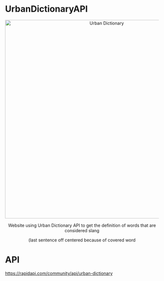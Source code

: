 # UrbanDictionaryAPI

<div align="center">
  <img width="650px" alt="Urban Dictionary" src="https://user-images.githubusercontent.com/48486610/156945856-8a83b09e-9658-4ebb-bc5f-c85982fb5ebf.png">

  <p>Website using Urban Dictionary API to get the definition of words that are considered slang</p>
  <p>(last sentence off centered because of covered word</p>
</div>

# API
<p><a href="https://rapidapi.com/community/api/urban-dictionary">https://rapidapi.com/community/api/urban-dictionary</a></p>

